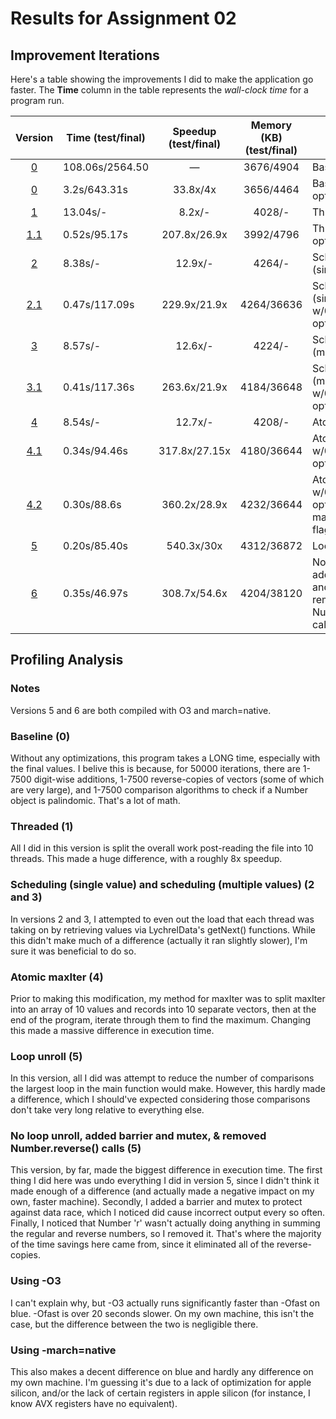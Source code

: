# Results for Assignment 02

## Improvement Iterations

Here's a table showing the improvements I did to make the application go faster.  The **Time** column in the table represents the _wall-clock time_ for a program run.

| Version | Time (test/final) | Speedup (test/final) | Memory (KB) (test/final) | Changes |
| :-----: | ---- | :-----: | :------: | ------- |
| [0](lychrel0.cpp) | 108.06s/2564.50 | &mdash; | 3676/4904 | Baseline |
| [0](lychrel0.cpp) | 3.2s/643.31s | 33.8x/4x | 3656/4464 | Baseline w/03 optimization |
| [1](lychrel1.cpp) | 13.04s/- | 8.2x/- | 4028/- | Threaded |
| [1.1](lychrel1.cpp) | 0.52s/95.17s | 207.8x/26.9x | 3992/4796 | Threaded w/03 optimization |
| [2](lychrel2.cpp) | 8.38s/- | 12.9x/- | 4264/- | Scheduling (single value) |
| [2.1](lychrel2.cpp) | 0.47s/117.09s | 229.9x/21.9x | 4264/36636 | Scheduling (single value) w/03 optimization |
| [3](lychrel3.cpp) | 8.57s/- | 12.6x/- | 4224/- | Scheduling (multiple value) |
| [3.1](lychrel3.cpp) | 0.41s/117.36s | 263.6x/21.9x | 4184/36648 | Scheduling (multiple value) w/03 optimization |
| [4](lychrel4.cpp) | 8.54s/- | 12.7x/- | 4208/- | Atomic maxIter |
| [4.1](lychrel4.cpp) | 0.34s/94.46s | 317.8x/27.15x | 4180/36644 | Atomic maxIter w/03 optimization |
| [4.2](lychrel4.cpp) | 0.30s/88.6s | 360.2x/28.9x | 4232/36644 | Atomic maxIter w/03 optimization & march=native flag |
| [5](lychrel5.cpp) | 0.20s/85.40s | 540.3x/30x | 4312/36872 | Loop unroll |
| [6](lychrel6.cpp) | 0.35s/46.97s | 308.7x/54.6x | 4204/38120 | No loop unroll, added barrier and mutex, & removed Number.reverse() calls |


## Profiling Analysis

### Notes
Versions 5 and 6 are both compiled with O3 and march=native.

### Baseline (0)
Without any optimizations, this program takes a LONG time, especially with the final values. I belive this is because, for 50000 iterations, there are 1-7500 digit-wise additions, 1-7500 reverse-copies of vectors (some of which are very large), and 1-7500 comparison algorithms to check if a Number object is palindomic. That's a lot of math.

### Threaded (1)
All I did in this version is split the overall work post-reading the file into 10 threads. This made a huge difference, with a roughly 8x speedup.

### Scheduling (single value) and scheduling (multiple values) (2 and 3)
In versions 2 and 3, I attempted to even out the load that each thread was taking on by retrieving values via LychrelData's getNext() functions. While this didn't make much of a difference (actually it ran slightly slower), I'm sure it was beneficial to do so.

### Atomic maxIter (4)
Prior to making this modification, my method for maxIter was to split maxIter into an array of 10 values and records into 10 separate vectors, then at the end of the program, iterate through them to find the maximum. Changing this made a massive difference in execution time. 

### Loop unroll (5)
In this version, all I did was attempt to reduce the number of comparisons the largest loop in the main function would make. However, this hardly made a difference, which I should've expected considering those comparisons don't take very long relative to everything else.

### No loop unroll, added barrier and mutex, & removed Number.reverse() calls (5)
This version, by far, made the biggest difference in execution time. The first thing I did here was undo everything I did in version 5, since I didn't think it made enough of a difference (and actually made a negative impact on my own, faster machine). Secondly, I added a barrier and mutex to protect against data race, which I noticed did cause incorrect output every so often. Finally, I noticed that Number 'r' wasn't actually doing anything in summing the regular and reverse numbers, so I removed it. That's where the majority of the time savings here came from, since it eliminated all of the reverse-copies.

### Using -O3
I can't explain why, but -O3 actually runs significantly faster than -Ofast on blue. -Ofast is over 20 seconds slower. On my own machine, this isn't the case, but the difference between the two is negligible there.

### Using -march=native
This also makes a decent difference on blue and hardly any difference on my own machine. I'm guessing it's due to a lack of optimization for apple silicon, and/or the lack of certain registers in apple silicon (for instance, I know AVX registers have no equivalent).
